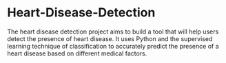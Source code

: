 # Heart-Disease-Detection
The heart disease detection project aims to build a tool that will help users detect the presence of heart disease. It uses Python and the supervised learning technique of classification to accurately predict the presence of a heart disease based on different medical factors.
